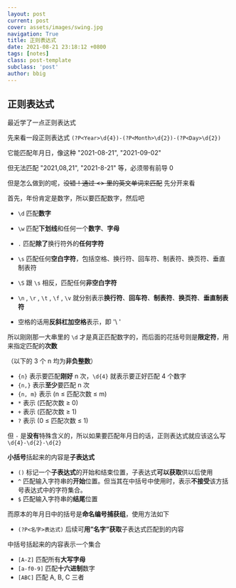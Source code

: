 ```yaml
---
layout: post
current: post
cover: assets/images/swing.jpg
navigation: True
title: 正则表达式
date: 2021-08-21 23:18:12 +0800
tags: [notes]
class: post-template
subclass: 'post'
author: bbig
---
```


## 正则表达式

最近学了一点正则表达式

先来看一段正则表达式 `(?P<Year>\d{4})-(?P<Month>\d{2})-(?P<Day>\d{2})`

它能匹配年月日，像这种 "2021-08-21", "2021-09-02"

但无法匹配 "2021,08,21", "2021-8-21" 等，必须带有前导 0

但是怎么做到的呢，~~没错！通过 <> 里的英文单词来匹配~~ 先分开来看

首先，年份肯定是数字，所以要匹配数字，然后吧

+ `\d` 匹配**数字**

+ `\w` 匹配**下划线**和任何一个**数字**、**字母**
+ `.` 匹配**除了**换行符外的**任何字符**
+ `\s` 匹配任何**空白字符**，包括空格、换行符、回车符、制表符、换页符、垂直制表符
+ `\S` 跟 `\s` 相反，匹配任何**非空白字符**
+ `\n` , `\r` , `\t` , `\f` , `\v` 就分别表示**换行符**、**回车符**、**制表符**、**换页符**、**垂直制表符**
+ 空格的话用**反斜杠加空格**表示，即 '\ '



所以刚刚那一大串里的 `\d` 才是真正匹配数字的，而后面的花括号则是**限定符**，用来指定匹配的**次数**

（以下的 3 个 n 均为**非负整数**）

+ `{n}` 表示要匹配**刚好** n 次，`\d{4}` 就表示要正好匹配 4 个数字
+ `{n,}` 表示**至少**要匹配 n 次
+ `{n, m}` 表示 (n ≤ 匹配次数 ≤ m)
+ `*` 表示 (匹配次数 ≥ 0)
+ `+` 表示 (匹配次数 ≥ 1)
+ `?` 表示 (0 ≤ 匹配次数 ≤ 1)

但 `-` 是**没有**特殊含义的，所以如果要匹配年月日的话，正则表达式就应该这么写`\d{4}-\d{2}-\d{2}`



**小括号**括起来的内容是**子表达式**

+ `()` 标记一个**子表达式**的开始和结束位置，子表达式**可以获取**供以后使用
+ `^` 匹配输入字符串的**开始**位置。但当其在中括号中使用时，表示**不接受**该方括号表达式中的字符集合。
+ `$` 匹配输入字符串的**结尾**位置

而原本的年月日中的括号是**命名编号捕获组**，使用方法如下

+ `(?P<名字>表达式)` 后续可**用”名字”获取**子表达式匹配到的内容



中括号括起来的内容表示一个集合

+ `[A-Z]` 匹配所有**大写字母**
+ `[a-f0-9]` 匹配**十六进制**数字
+ `[ABC]` 匹配 A, B, C 三者


